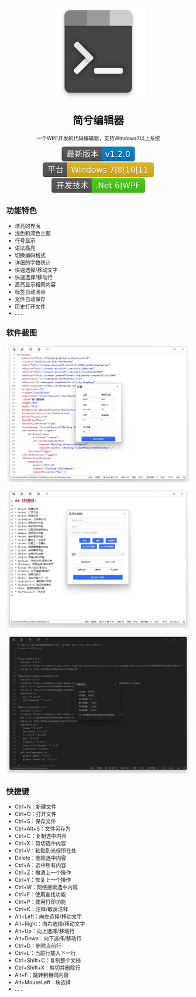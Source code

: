 <p align="center">
  <img width="256" align="center" src="Images/logo.png">
</p>
<h1 align="center">
  简兮编辑器
</h1>
<p align="center">
  一个WPF开发的代码编辑器，支持Windows7以上系统
</p>
<p align="center">
  <a style="text-decoration:none">
    <img src="Images/releases.svg" alt="Releases" />
  </a>
  <a style="text-decoration:none">
    <img src="Images/platform.svg" alt="Platform" />
  </a>
  <a style="text-decoration:none">
    <img src="Images/technology.svg" alt="Technology" />
  </a>
</p>

## 功能特色
* 漂亮的界面
* 浅色和深色主题
* 行号显示
* 语法高亮
* 切换编码格式
* 详细的字数统计
* 快速选择/移动文字
* 快速选择/移动行
* 高亮显示相同内容
* 标签自动闭合
* 文件自动保存
* 历史打开文件
* ……

## 软件截图

![01](Images/01.jpg)

![02](Images/02.jpg)

![03](Images/03.jpg)

## 快捷键

* Ctrl+N：新建文件
* Ctrl+O：打开文件
* Ctrl+S：保存文件
* Ctrl+Alt+S：文件另存为
* Ctrl+C：复制选中内容
* Ctrl+X：剪切选中内容
* Ctrl+V：粘贴到光标所在处
* Delete：删除选中内容
* Ctrl+A：选中所有内容
* Ctrl+Z：撤消上一个操作
* Ctrl+Y：恢复上一个操作
* Ctrl+W：网络搜索选中内容
* Ctrl+F：使用查找功能
* Ctrl+P：使用打印功能
* Ctrl+K：注释/取消注释
* Alt+Left：向左选择/移动文字 
* Alt+Right：向右选择/移动文字
* Alt+Up：向上选择/移动行
* Alt+Down：向下选择/移动行
* Ctrl+D：删除当前行
* Ctrl+L：当前行插入下一行
* Ctrl+Shift+C：复制整个文档
* Ctrl+Shift+X：剪切并删除行
* Alt+F：跳转到相同内容
* Alt+MouseLeft：块选择
* ……
